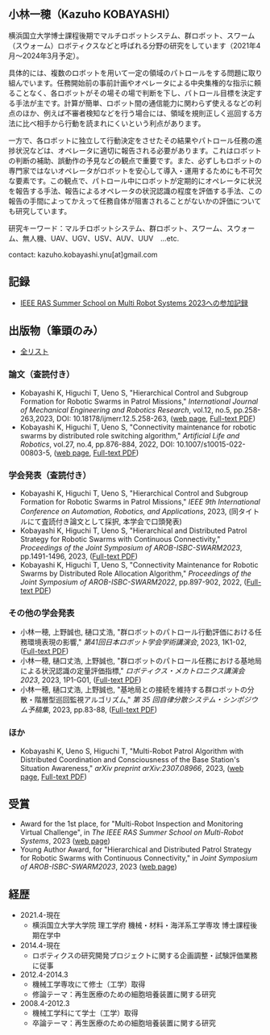 
## 小林一穂（Kazuho KOBAYASHI）
横浜国立大学博士課程後期でマルチロボットシステム、群ロボット、スワーム（スウォーム）ロボティクスなどと呼ばれる分野の研究をしています（2021年4月～2024年3月予定）。

具体的には、複数のロボットを用いて一定の領域のパトロールをする問題に取り組んでいます。任務開始前の事前計画やオペレータによる中央集権的な指示に頼ることなく、各ロボットがその場その場で判断を下し、パトロール目標を決定する手法が主です。計算が簡単、ロボット間の通信能力に関わらず使えるなどの利点のほか、例えば不審者検知などを行う場合には、領域を規則正しく巡回する方法に比べ相手から行動を読まれにくいという利点があります。

一方で、各ロボットに独立して行動決定をさせたその結果やパトロール任務の進捗状況などは、オペレータに適切に報告される必要があります。これはロボットの判断の補助、誤動作の予見などの観点で重要です。また、必ずしもロボットの専門家ではないオペレータがロボットを安心して導入・運用するためにも不可欠な要素です。この観点で、パトロール中にロボットが定期的にオペレータに状況を報告する手法、報告によるオペレータの状況認識の程度を評価する手法、この報告の手間によってかえって任務自体が阻害されることがないかの評価についても研究しています。

研究キーワード：マルチロボットシステム、群ロボット、スワーム、スウォーム、無人機、UAV、UGV、USV、AUV、UUV　...etc.

contact: kazuho.kobayashi.ynu[at]gmail.com

## 記録
- [IEEE RAS Summer School on Multi Robot Systems 2023への参加記録](https://kazuho-koba.github.io/MRS-SummerSchool2023.html)

## 出版物（筆頭のみ）
- [全リスト](https://scholar.google.co.jp/citations?hl=ja&user=eyE2QcQAAAAJ&view_op=list_works&sortby=pubdate)

### 論文（査読付き）
- Kobayashi K, Higuchi T, Ueno S, "Hierarchical Control and Subgroup Formation for Robotic Swarms in Patrol Missions," *International Journal of Mechanical Engineering and Robotics Research*, vol.12, no.5, pp.258-263,2023, DOI: 10.18178/ijmerr.12.5.258-263, ([web page](http://www.ijmerr.com/show-232-1871-1.html), [Full-text PDF](http://www.ijmerr.com/2023/IJMERR-V12N5-258.pdf))
- Kobayashi K, Higuchi T, Ueno S, "Connectivity maintenance for robotic swarms by distributed role switching algorithm," *Artificial Life and Robotics*, vol.27, no.4, pp.876-884, 2022, DOI: 10.1007/s10015-022-00803-5, ([web page](https://link.springer.com/article/10.1007/s10015-022-00803-5), [Full-text PDF](https://ynu.repo.nii.ac.jp/record/12170/files/Connectivity_Maintenance_for_Robotic_Swarms_by_Distributed_Role_Switching_Algorithm.pdf))

### 学会発表（査読付き）
- Kobayashi K, Higuchi T, Ueno S, "Hierarchical Control and Subgroup Formation for Robotic Swarms in Patrol Missions," *IEEE 9th International Conference on Automation, Robotics, and Applications*, 2023, (同タイトルにて査読付き論文として採択, 本学会で口頭発表)
- Kobayashi K, Higuchi T, Ueno S, "Hierarchical and Distributed Patrol Strategy for Robotic Swarms with Continuous Connectivity," *Proceedings of the Joint Symposium of AROB-ISBC-SWARM2023*, pp.1491-1496, 2023, ([Full-text PDF](https://ynu.repo.nii.ac.jp/record/12283/files/2_OS23-1.pdf))
- Kobayashi K, Higuchi T, Ueno S, "Connectivity Maintenance for Robotic Swarms by Distributed Role Allocation Algorithm," *Proceedings of the Joint Symposium of AROB-ISBC-SWARM2022*, pp.897-902, 2022, ([Full-text PDF](https://ynu.repo.nii.ac.jp/record/11601/files/AROB2022.pdf))

### その他の学会発表
- 小林一穂, 上野誠也, 樋口丈浩, "群ロボットのパトロール行動評価における任務環境表現の影響," *第41回日本ロボット学会学術講演会*, 2023, 1K1-02, ([Full-text PDF](https://ynu.repo.nii.ac.jp/record/2000122/files/RSJ_%E7%BE%A4%E3%83%AD%E3%83%9C%E3%83%83%E3%83%88%E3%81%AE%E3%83%91%E3%83%88%E3%83%AD%E3%83%BC%E3%83%AB%E6%80%A7%E8%83%BD%E8%A9%95%E4%BE%A1%E3%81%AB%E3%81%8A%E3%81%91%E3%82%8B%E4%BB%BB%E5%8B%99%E7%92%B0%E5%A2%83%E8%A1%A8%E7%8F%BE%E3%81%AE%E5%BD%B1%E9%9F%BF.pdf))
- 小林一穂, 樋口丈浩, 上野誠也, "群ロボットのパトロール任務における基地局による状況認識の定量評価指標," *ロボティクス・メカトロニクス講演会2023*, 2023, 1P1-G01, ([Full-text PDF](https://ynu.repo.nii.ac.jp/record/2000024/files/1P1-G01.pdf))
- 小林一穂, 樋口丈浩, 上野誠也, "基地局との接続を維持する群ロボットの分散・階層型巡回監視アルゴリズム," *第 35 回自律分散システム・シンポジウム予稿集*, 2023, pp.83-88, ([Full-text PDF](https://ynu.repo.nii.ac.jp/record/12282/files/1_1C2-2.pdf))

### ほか
- Kobayashi K, Ueno S, Higuchi T, "Multi-Robot Patrol Algorithm with Distributed Coordination and Consciousness of the Base Station's Situation Awareness," *arXiv preprint arXiv:2307.08966*, 2023, ([web page](https://arxiv.org/abs/2307.08966v1), [Full-text PDF](https://arxiv.org/pdf/2307.08966v1.pdf))

## 受賞
- Award for the 1st place, for "Multi-Robot Inspection and Monitoring Virtual Challenge", in *The IEEE RAS Summer School on Multi-Robot Systems*, 2023 ([web page](https://www.ynu.ac.jp/hus/engk2/30502/detail.html))
- Young Author Award, for "Hierarchical and Distributed Patrol Strategy for Robotic Swarms with Continuous Connectivity," in *Joint Symposium of AROB-ISBC-SWARM2023*, 2023 ([web page](https://www.ynu.ac.jp/hus/engk2/29824/detail.html))

## 経歴
- 2021.4-現在
  - 横浜国立大学大学院 理工学府 機械・材料・海洋系工学専攻 博士課程後期在学中
- 2014.4-現在
  - ロボティクスの研究開発プロジェクトに関する企画調整・試験評価業務に従事
- 2012.4-2014.3
  - 機械工学専攻にて修士（工学）取得
  - 修論テーマ：再生医療のための細胞培養装置に関する研究
- 2008.4-2012.3
  - 機械工学科にて学士（工学）取得
  - 卒論テーマ：再生医療のための細胞培養装置に関する研究